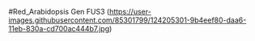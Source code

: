 #Red_Arabidopsis
Gen FUS3
(https://user-images.githubusercontent.com/85301799/124205301-9b4eef80-daa6-11eb-830a-cd700ac444b7.jpg)
